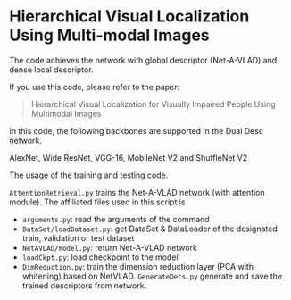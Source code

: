 # Hierarchical Visual Localization Using Multi-modal Images 

The code achieves the network with global descriptor (Net-A-VLAD) and dense local descriptor. 

If you use this code, please refer to the paper:

> Hierarchical Visual Localization for Visually Impaired People Using Multimodal Images 

In this code, the following backbones are supported in the Dual Desc network. 

AlexNet, Wide ResNet, VGG-16, MobileNet V2 and ShuffleNet V2

The usage of the training and testing code.

`AttentionRetrieval.py` trains the Net-A-VLAD network (with attention module). The affiliated files used in this script is
+ `arguments.py`: read the arguments of the command
+ `DataSet/loadDataset.py`: get DataSet & DataLoader of the designated train, validation or test dataset
+ `NetAVLAD/model.py`: return Net-A-VLAD network
+ `loadCkpt.py`: load checkpoint to the model
+ `DimReduction.py`: train the dimension reduction layer (PCA with whitening) based on NetVLAD. 
`GenerateDecs.py` generate and save the trained descriptors from network.

